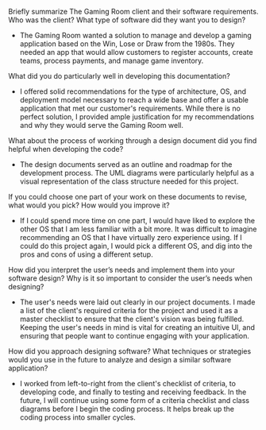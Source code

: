 Briefly summarize The Gaming Room client and their software requirements. Who was the client? What type of software did they want you to design?
- The Gaming Room wanted a solution to manage and develop a gaming application based on the Win, Lose or Draw from the 1980s. They needed an app that would allow customers to register accounts, create teams, process payments, and manage game inventory. 

What did you do particularly well in developing this documentation?
- I offered solid recommendations for the type of architecture, OS, and deployment model necessary to reach a wide base and offer a usable application that met our customer's requirements. While there is no perfect solution, I provided ample justification for my recommendations and why they would serve the Gaming Room well. 

What about the process of working through a design document did you find helpful when developing the code?
- The design documents served as an outline and roadmap for the development process. The UML diagrams were particularly helpful as a visual representation of the class structure needed for this project. 

If you could choose one part of your work on these documents to revise, what would you pick? How would you improve it?
- If I could spend more time on one part, I would have liked to explore the other OS that I am less familiar with a bit more. It was difficult to imagine recommending an OS that I have virtually zero experience using. If I could do this project again, I would pick a different OS, and dig into the pros and cons of using a different setup. 

How did you interpret the user’s needs and implement them into your software design? Why is it so important to consider the user’s needs when designing?
- The user's needs were laid out clearly in our project documents. I made a list of the client's required criteria for the project and used it as a master checklist to ensure that the client's vision was being fulfilled. Keeping the user's needs in mind is vital for creating an intuitive UI, and ensuring that people want to continue engaging with your application. 

How did you approach designing software? What techniques or strategies would you use in the future to analyze and design a similar software application?
- I worked from left-to-right from the client's checklist of criteria, to developing code, and finally to testing and receiving feedback. In the future, I will continue using some form of a criteria checklist and class diagrams before I begin the coding process. It helps break up the coding process into smaller cycles. 

